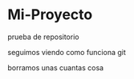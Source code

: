 # Mi-Proyecto

prueba de repositorio

seguimos viendo como funciona git

borramos unas cuantas cosa
